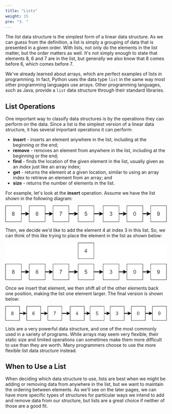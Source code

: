 ```yaml
---
title: "Lists"
weight: 15
pre: "3. "
---
```

The _list_ data structure is the simplest form of a linear data structure. As we can guess from the definition, a list is simply a grouping of data that is presented in a given order. With lists, not only do the elements in the list matter, but the order matters as well. It's not simply enough to state that elements $8$, $6$ and $7$ are in the list, but generally we also know that $8$ comes before $6$, which comes before $7$.

We've already learned about arrays, which are perfect examples of lists in programming. In fact, Python uses the data type `list` in the same way most other programming languages use arrays. Other programming languages, such as Java, provide a `list` data structure through their standard libraries.

## List Operations

One important way to classify data structures is by the operations they can perform on the data. Since a list is the simplest version of a linear data structure, it has several important operations it can perform:

* **insert** - inserts an element anywhere in the list, including at the beginning or the end;
* **remove** - removes an element from anywhere in the list, including at the beginning or the end;
* **find** - finds the location of the given element in the list, usually given as an _index_ just like an array index;
* **get** - returns the element at a given location, similar to using an array index to retrieve an element from an array; and
* **size** - returns the number of elements in the list.

For example, let's look at the **insert** operation. Assume we have the list shown in the following diagram:

![List Data Structure](/images/4/4.2.list.png)

Then, we decide we'd like to add the element $4$ at index $3$ in this list. So, we can think of this like trying to place the element in the list as shown below:

![List Before Insert](/images/4/4.3.before.png)

Once we insert that element, we then shift all of the other elements back one position, making the list one element larger. The final version is shown below:

![List After Insert](/images/4/4.3.after.png)

Lists are a very powerful data structure, and one of the most commonly used in a variety of programs. While arrays may seem very flexible, their static size and limited operations can sometimes make them more difficult to use than they are worth. Many programmers choose to use the more flexible list data structure instead. 

## When to Use a List

When deciding which data structure to use, lists are best when we might be adding or removing data from anywhere in the list, but we want to maintain the ordering between elements. As we'll see on the later pages, we can have more specific types of structures for particular ways we intend to add and remove data from our structure, but lists are a great choice if neither of those are a good fit.

